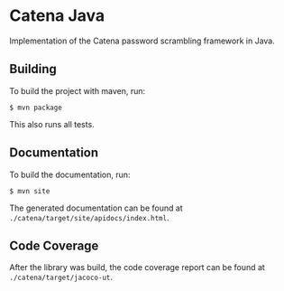 # Catena Java
Implementation of the Catena password scrambling framework in Java.

## Building
To build the project with maven, run:

    $ mvn package

This also runs all tests.

## Documentation
To build the documentation, run:

    $ mvn site

The generated documentation can be found at
`./catena/target/site/apidocs/index.html`.

## Code Coverage
After the library was build, the code coverage report can be found at
`./catena/target/jacoco-ut`.
